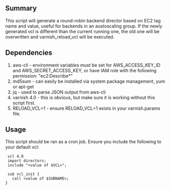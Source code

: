 ## Summary
This script will generate a round-robin backend director based on EC2 tag name and value, useful for backends in an austoscaling group. If the newly generated vcl is different than the current running one, the old one will be overwritten and varnish_reload_vcl will be executed.
## Dependencies
1. aws-cli - environment variables must be set for AWS_ACCESS_KEY_ID and AWS_SECRET_ACCESS_KEY, or have IAM role with the following permission: "ec2:Describe*"
2. md5sum - can easily be installed via system package management, yum or apt-get
3. jq - used to parse JSON output from aws-cli 
4. varnish 4.0 - this is obvious, but make sure it is working without this script first.
5. RELOAD_VCL=1 - ensure RELOAD_VCL=1 exists in your varnish.params file.

## Usage

 This script should be ran as a cron job. Ensure you include the following to your default vcl:

```
 vcl 4.0
 import directors;
 include "<value of $VCL>";

 sub vcl_init {
   call <value of $SUBNAME>;
}
```
